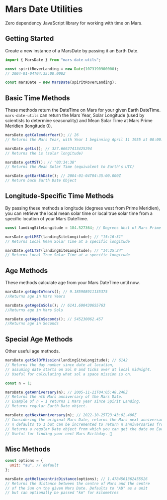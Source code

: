 # Mars Date Utilities

Zero dependency JavaScript library for working with time on Mars.

## Getting Started

Create a new instance of a MarsDate by passing it an Earth Date.

```javascript
import { MarsDate } from "mars-date-utils";

const spiritRoverLanding = new Date(1073190900000);
// 2004-01-04T04:35:00.000Z

const marsDate = new MarsDate(spiritRoverLanding);
```

## Basic Time Methods

These methods return the DateTime on Mars for your given Earth DateTime. `mars-date-utils` can return the Mars Year, Solar Longitude (used by scientists to determine seasonality) and Mean Solar Time at Mars Prime Meridien (longitude 0).

```javascript
marsDate.getCalendarYear(); // 26
// Returns the Mars Year, with Year 1 beginning April 11 1955 at 00:00:00 UTC

marsDate.getLs(); // 327.66627413425294
// Returns the Ls (solar longitude)

marsDate.getMST(); // "03:34:38"
// Returns the Mean Solar Time (equivalent to Earth's UTC)

marsDate.getEarthDate(); // 2004-01-04T04:35:00.000Z
// Return back Earth Date Object
```

## Longitude-Specific Time Methods

By passing these methods a longitude (degrees west from Prime Meridien), you can retrieve the local mean solar time or local true solar time from a specific location of your Mars DateTime.

```javascript
const landingSiteLongitude = 184.527364; // Degrees West of Mars Prime Meridien

marsDate.getLMST(landingSiteLongitude); // "15:16:31"
// Returns Local Mean Solar Time at a specific longitude

marsDate.getLTST(landingSiteLongitude); // "14:25:24"
// Returns Local True Solar Time at a specific longitude
```

## Age Methods

These methods calculate age from your Mars DateTime until now.

```javascript
marsDate.getAgeInYears(); // 9.185908911135375
//Returns age in Mars Years

marsDate.getAgeInSols(); // 6141.690430655763
//Returns age in Mars Sols

marsDate.getAgeInSeconds(); // 545230062.457
//Returns age in Seconds
```

## Special Age Methods

Other useful age methods.

```javascript
marsDate.getSolOfMission(landingSiteLongitude); // 6142
// Returns the day number since date at location,
// assuming date starts on Sol 0 and ticks over at local midnight.
// Useful for calculating what sol a space mission is on.

const n = 1;

marsDate.getAnniversary(n); // 2005-11-21T04:05:48.240Z
// Returns the nth Mars anniversary of the Mars Date.
// Example of n = 1 returns 1 Mars year since Spirit Landing.
// Returns regular Earth Date object.

marsDate.getNextAnniversary(n); // 2022-10-25T23:43:02.406Z
// Considering the original Mars Date, returns the Mars next anniversary of that date.
// n defaults to 1 but can be incremented to return n anniversaries from now
// Returns a regular Date object from which you can get the date on Earth
// Useful for finding your next Mars Birthday. 🎂
```

## Misc Methods

```javascript
const options = {
  unit: "au", // default
};

marsDate.getHeliocentricDistance(options); // 1.4784561362455526
// Returns the distance between the centre of Mars and the centre
// of the Sun on the given Mars Date. Defaults to "AU" as a unit
// but can optionally be passed "km" for kilometres
```
